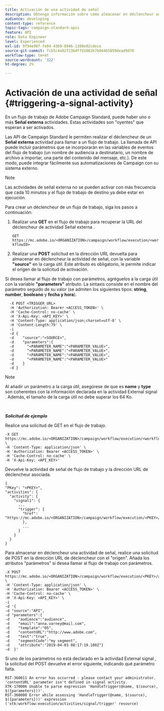 ```yaml
---
title: Activación de una actividad de señal
description: Obtenga información sobre cómo almacenar en déclencheur una actividad de señal con API.
audience: developing
content-type: reference
topic-tags: campaign-standard-apis
feature: API
role: Data Engineer
level: Experienced
exl-id: 9f94e98f-fe04-4369-8946-1380e02cdece
source-git-commit: fcb5c4a92f23bdffd1082b7b044b5859dead9d70
workflow-type: tm+mt
source-wordcount: '322'
ht-degree: 2%

---
```


# Activación de una actividad de señal {#triggering-a-signal-activity}

En un flujo de trabajo de Adobe Campaign Standard, puede haber uno o más **Señal externa** actividades. Estas actividades son &quot;oyentes&quot; que esperan a ser activados.

Las API de Campaign Standard le permiten realizar el déclencheur de un **Señal externa** actividad para llamar a un flujo de trabajo. La llamada de API puede incluir parámetros que se incorporarán en las variables de eventos del flujo de trabajo (un nombre de audiencia a destinatario, un nombre de archivo a importar, una parte del contenido del mensaje, etc.). De este modo, puede integrar fácilmente sus automatizaciones de Campaign con su sistema externo.

>[!NOTE]
>
>Las actividades de señal externa no se pueden activar con más frecuencia que cada 10 minutos y el flujo de trabajo de destino ya debe estar en ejecución.

Para crear un déclencheur de un flujo de trabajo, siga los pasos a continuación:

1. Realizar una **GET** en el flujo de trabajo para recuperar la URL del déclencheur de actividad Señal externa .

   `GET https://mc.adobe.io/<ORGANIZATION>/campaign/workflow/execution/<workflowID>`

1. Realizar una **POST** solicitud en la dirección URL devuelta para almacenar en déclencheur la actividad de señal, con la variable **&quot;source&quot;** en la carga útil. Este atributo es obligatorio, le permite indicar el origen de la solicitud de activación.

Si desea llamar al flujo de trabajo con parámetros, agréguelos a la carga útil con la variable **&quot;parameters&quot;** atributo. La sintaxis consiste en el nombre del parámetro seguido de su valor (se admiten los siguientes tipos: **string**, **number**, **booleano** y **fecha y hora**).

```
  -X POST <TRIGGER_URL>
  -H 'Authorization: Bearer <ACCESS_TOKEN>' \
  -H 'Cache-Control: no-cache' \
  -H 'X-Api-Key: <API_KEY>' \
  -H 'Content-Type: application/json;charset=utf-8' \
  -H 'Content-Length:79' \
  -i
  -d {
  -d    "source":"<SOURCE>",
  -d    "parameters":{
  -d      "<PARAMETER_NAME":"<PARAMETER_VALUE>",
  -d      "<PARAMETER_NAME":"<PARAMETER_VALUE>",
  -d      "<PARAMETER_NAME":"<PARAMETER_VALUE>",  
  -d      "<PARAMETER_NAME":"<PARAMETER_VALUE>"
  -d    }
  -d }
```

>[!NOTE]
>
>Al añadir un parámetro a la carga útil, asegúrese de que es **name** y **type** son coherentes con la información declarada en la actividad External signal . Además, el tamaño de la carga útil no debe superar los 64 Ko.

<br/>

***Solicitud de ejemplo***

Realice una solicitud de GET en el flujo de trabajo.

```
-X GET https://mc.adobe.io/<ORGANIZATION>/campaign/workflow/execution/<workflowID> \
-H 'Content-Type: application/json' \
-H 'Authorization: Bearer <ACCESS_TOKEN>' \
-H 'Cache-Control: no-cache' \
-H 'X-Api-Key: <API_KEY>'
```

Devuelve la actividad de señal de flujo de trabajo y la dirección URL de déclencheur asociada.

```
{
"PKey": "<PKEY>",
"activities": {
  "activity": {
    "signal1": {
      ...
      "trigger": {
        "href": "https://mc.adobe.io/<ORGANIZATION>/campaign/workflow/execution/<PKEY>/activities/activity/<PKEY>/trigger/"
        },
        ...
      }
    }
  }
}
```

Para almacenar en déclencheur una actividad de señal, realice una solicitud de POST en la dirección URL de déclencheur con el &quot;origen&quot;. Añada los atributos &quot;parámetros&quot; si desea llamar al flujo de trabajo con parámetros.

```
-X POST https://mc.adobe.io/<ORGANIZATION>/campaign/workflow/execution/<PKEY>/activities/activity/<PKEY>/trigger \
-H 'Content-Type: application/json' \
-H 'Authorization: Bearer <ACCESS_TOKEN>' \
-H 'Cache-Control: no-cache' \
-H 'X-Api-Key: <API_KEY>' \
-i
-d '{
-d "source":"API",
-d "parameters":{
-d    "audience":"audience",
-d    "email":"anna.varney@mail.com",
-d    "template":"05",
-d    "contentURL":"http://www.adobe.com",
-d    "test":"true",
-d    "segmentCode":"my segment",
-d    "attribute":"2019-04-03 08:17:19.100Z"}
-d  }'
```

<!-- + réponse -->

Si uno de los parámetros no está declarado en la actividad External signal , la solicitud del POST devuelve el error siguiente, indicando qué parámetro falta.

```
RST-360011 An error has occurred - please contact your administrator.
'contentURL' parameter isn't defined in signal activity.
XTK-170006 Unable to parse expression 'HandleTrigger(@name, $(source), $({parameters}))'.
RST-360000 Error while assessing 'HandleTrigger(@name, $(source), $({parameters}))' expression ('xtk:workflow:execution/activities/signal/trigger' resource)
```
